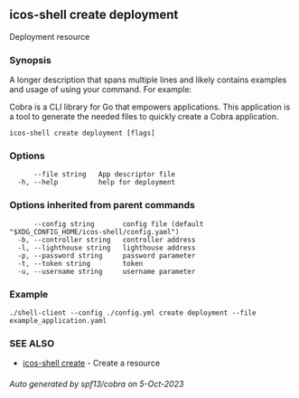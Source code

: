## icos-shell create deployment

Deployment resource

### Synopsis

A longer description that spans multiple lines and likely contains examples
and usage of using your command. For example:

Cobra is a CLI library for Go that empowers applications.
This application is a tool to generate the needed files
to quickly create a Cobra application.

```
icos-shell create deployment [flags]
```

### Options

```
      --file string   App descriptor file
  -h, --help          help for deployment
```

### Options inherited from parent commands

```
      --config string       config file (default "$XDG_CONFIG_HOME/icos-shell/config.yaml")
  -b, --controller string   controller address
  -l, --lighthouse string   lighthouse address
  -p, --password string     password parameter
  -t, --token string        token
  -u, --username string     username parameter
```

### Example
```
./shell-client --config ./config.yml create deployment --file example_application.yaml
```

### SEE ALSO

* [icos-shell create](icos-shell_create.md)	 - Create a resource

###### Auto generated by spf13/cobra on 5-Oct-2023
